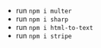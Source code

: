 <!--  -->

- run `npm i multer`
- run `npm i sharp`
- run `npm i html-to-text`
- run `npm i stripe`
